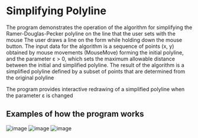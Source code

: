 # Simplifying Polyline
The program demonstrates the operation of the algorithm for simplifying the Ramer-Douglas-Pecker polyline on the line that the user sets with the mouse
The user draws a line on the form while holding down the mouse button. The input data for the algorithm is a sequence of points (x, y) obtained by mouse movements (MouseMove) forming the initial polyline, and the parameter ε > 0, which sets the maximum allowable distance between the initial and simplified polyline. The result of the algorithm is a simplified polyline defined by a subset of points that are determined from the original polyline

The program provides interactive redrawing of a simplified polyline when the parameter ε is changed

## Examples of how the program works
![image](https://user-images.githubusercontent.com/109802024/216964188-de30d58c-f2b1-431d-801f-bf4699837348.png)
![image](https://user-images.githubusercontent.com/109802024/216964205-74c40616-c792-4973-8807-e14de48d714c.png)
![image](https://user-images.githubusercontent.com/109802024/216964214-95322bdb-9dce-4fd4-9b43-26012c1e1e4c.png)
